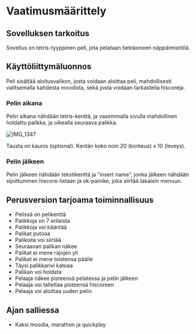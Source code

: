 # Vaatimusmäärittely

## Sovelluksen tarkoitus

Sovellus on tetris-tyyppinen peli, jota pelataan tietokoneen näppäimistöllä.

## Käyttöliittymäluonnos

Peli sisältää aloitusvalikon, josta voidaan aloittaa peli, mahdollisesti valitsemalla kahdesta moodista, sekä josta voidaan tarkastella hiscoreja.

### Pelin aikana

Pelin aikana nähdään tetris-kenttä, ja vasemmalla sivulla mahdollinen holdattu palikka, ja oikealla seuraava palikka. 

![IMG_1347](https://user-images.githubusercontent.com/78031592/142070744-e95d8630-cb1a-4ad9-8141-0ef4a0390ae5.JPG)

Tausta on kaunis (optional). Kentän koko noin 20 (korkeus) x 10 (leveys).


### Pelin jälkeen

Pelin jälkeen nähdään tekstikenttä ja "insert name", jonka jälkeen nähdään sijoittuminen hiscore-listaan ja ok-painike, joka siirtää takaisin menuun.

## Perusversion tarjoama toiminnallisuus

- Pelissä on pelikenttä 
- Palikkoja on 7 erilaista 
- Palikkoja voi kääntää 
- Palikat putoaa 
- Palikoita voi siirtää 
- Seuraavan palikan näkee 
- Palikat ei mene rajojen yli  
- Palikat ei mene toistensa päälle 
- Täysi palikkarivi katoaa 
- Palikan voi holdata
- Pelaaja näkee pisteensä pelatessa ja pelin jälkeen
- Pelaaja voi tallettaa pisteensä hiscoreen
- Pelaaja voi aloittaa uuden pelin 

## Ajan salliessa


- Kaksi moodia, marathon ja quickplay
